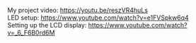 My project video: https://youtu.be/reszVR4huLs  
LED setup: https://www.youtube.com/watch?v=e1FVSpkw6q4  
Setting up the LCD display: https://www.youtube.com/watch?v=_6_F6B0rd6M
